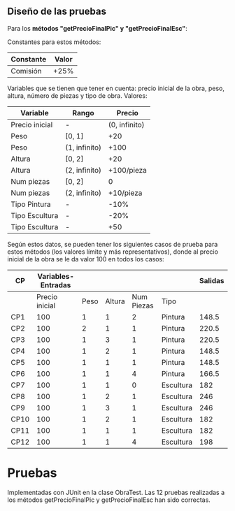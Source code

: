 ## Diseño de las pruebas

Para los **métodos "getPrecioFinalPic" y "getPrecioFinalEsc"**:

Constantes para estos métodos:

|Constante|Valor|
|--|--|
|Comisión|+25%|

Variables que se tienen que tener en cuenta: precio inicial de la obra, peso, altura, número de piezas y tipo de obra.
Valores:

|Variable|Rango|Precio|
|--|--|--|
|Precio inicial|-|(0, infinito)|
|Peso|[0, 1]|+20|
|Peso|(1, infinito)|+100|
|Altura|[0, 2]|+20|
|Altura|(2, infinito)|+100/pieza|
|Num piezas|[0, 2]|0|
|Num piezas|(2, infinito)|+10/pieza|
|Tipo Pintura|-|-10%|
|Tipo Escultura|-|-20%|
|Tipo Escultura|-|+50|

Según estos datos, se pueden tener los siguientes casos de prueba para estos métodos (los valores límite y más representativos), donde al precio inicial de la obra se le da valor 100 en todos los casos:

|CP|Variables-Entradas| | | | |Salidas|
|--|--|--|--|--|--|--|
| |Precio inicial|Peso|Altura|Num Piezas|Tipo|
|CP1|100|1|1|2|Pintura|148.5|
|CP2|100|2|1|1|Pintura|220.5|
|CP3|100|1|3|1|Pintura|220.5|
|CP4|100|1|2|1|Pintura|148.5|
|CP5|100|1|1|1|Pintura|148.5|
|CP6|100|1|1|4|Pintura|166.5|
|CP7|100|1|1|0|Escultura|182|
|CP8|100|1|2|1|Escultura|246|
|CP9|100|1|3|1|Escultura|246|
|CP10|100|1|2|1|Escultura|182|
|CP11|100|1|1|1|Escultura|182|
|CP12|100|1|1|4|Escultura|198|

# Pruebas

Implementadas con JUnit en la clase ObraTest. Las 12 pruebas realizadas a los métodos getPrecioFinalPic y getPrecioFinalEsc han sido correctas.